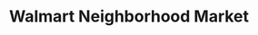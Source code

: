 ---
title: "Walmart Neighborhood Market"
url: /kenner/walmart-neighborhood-market/
shop: Supermarkt
---